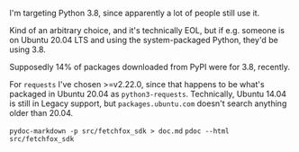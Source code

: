 I'm targeting Python 3.8, since apparently a lot of people still use it.

Kind of an arbitrary choice, and it's technically EOL, but if e.g. someone is on
Ubuntu 20.04 LTS and using the system-packaged Python, they'd be using 3.8.

Supposedly 14% of packages downloaded from PyPI were for 3.8, recently.

For `requests` I've chosen >=v2.22.0, since that happens to be what's packaged
in Ubuntu 20.04 as `python3-requests`.  Technically, Ubuntu 14.04 is still in
Legacy support, but `packages.ubuntu.com` doesn't search anything older than 20.04.

`pydoc-markdown -p src/fetchfox_sdk > doc.md`
`pdoc --html src/fetchfox_sdk`

